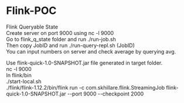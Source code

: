 # Flink-POC
Flink Queryable State<br/>
Create server on port 9000 using nc -l 9000<br/>
Go to flink_q_state folder and run ./run-job.sh<br/>
Then copy JobID and run ./run-query-repl.sh (JobID)<br/>
You can input numbers on server and check average by querying avg.<br/>

Use flink-quick-1.0-SNAPSHOT.jar file generated in target folder.<br/>
nc -l 9000<br/>
In flink/bin<br/>
./start-local.sh<br/>
./flink/flink-1.12.2/bin/flink run -c com.skhillare.flink.StreamingJob flink-quick-1.0-SNAPSHOT.jar --port 9000 --checkpoint 2000<br/>
